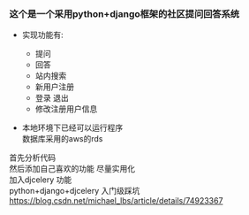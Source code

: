 ### 这个是一个采用python+django框架的社区提问回答系统

- 实现功能有:
  - 提问
  - 回答
  - 站内搜索
  - 新用户注册
  - 登录 退出
  - 修改注册用户信息

- 本地环境下已经可以运行程序<br>
数据库采用的aws的rds

首先分析代码<br>
然后添加自己喜欢的功能  尽量实用化<br>
加入djcelery 功能<br>
python+django+djcelery 入门级踩坑
https://blog.csdn.net/michael_lbs/article/details/74923367